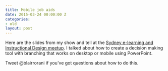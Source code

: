 ```yaml
---
title: Mobile job aids
date: 2015-03-24 00:00:00 Z
categories:
- old
layout: post
---
```


Here are the slides from my show and tell at the [Sydney e-learning and Instructional Design meetup](http://www.meetup.com/Sydney-eLearning-and-Instructional-Design-Meetup/events/220292376/). I talked about how to create a decision making tool with branching that works on desktop or mobile using PowerPoint.

<script async class="speakerdeck-embed" data-id="acb7949772484de385a51827528847f8" data-ratio="1.33333333333333" src="//speakerdeck.com/assets/embed.js"></script>

Tweet @blairrorani if you've got questions about how to do this.
